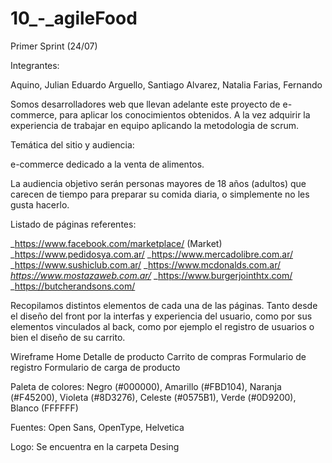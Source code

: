 # 10_-_agileFood

Primer Sprint (24/07)

Integrantes:

Aquino, Julian Eduardo
Arguello, Santiago
Alvarez, Natalia
Farias, Fernando

Somos desarrolladores web que llevan adelante este proyecto de e-commerce, para aplicar los conocimientos obtenidos. A la vez adquirir la experiencia de trabajar en equipo aplicando la metodologia de scrum. 

Temática del sitio y audiencia:

e-commerce dedicado a la venta de alimentos.

La audiencia objetivo serán personas mayores de 18 años (adultos) que carecen de tiempo para preparar su comida diaria, o simplemente no les gusta hacerlo.

Listado de páginas referentes:

_https://www.facebook.com/marketplace/ (Market)
_https://www.pedidosya.com.ar/
_https://www.mercadolibre.com.ar/
_https://www.sushiclub.com.ar/
_https://www.mcdonalds.com.ar/
_https://www.mostazaweb.com.ar/_
_https://www.burgerjointhtx.com/
_https://butcherandsons.com/

Recopilamos distintos elementos de cada una de las páginas.
Tanto desde el diseño del front por la interfas y experiencia del usuario, como por sus elementos vinculados al back, como por ejemplo el registro de usuarios o bien el diseño de su carrito.

Wireframe
Home
Detalle de producto
Carrito de compras
Formulario de registro
Formulario de carga de producto

Paleta de colores: Negro (#000000), Amarillo (#FBD104), Naranja (#F45200), Violeta (#8D3276), Celeste (#0575B1), Verde (#0D9200), Blanco (FFFFFF) 

Fuentes: Open Sans, OpenType, Helvetica

Logo: Se encuentra en la carpeta Desing